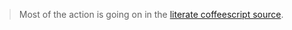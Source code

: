 > Most of the action is going on in the [literate coffeescript source](./blob/master/src/index.litcoffee).
